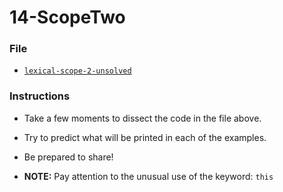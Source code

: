 # 14-ScopeTwo

### File

- [`lexical-scope-2-unsolved`](Unsolved/lexical-scope-2-unsolved.html)

### Instructions

- Take a few moments to dissect the code in the file above.

- Try to predict what will be printed in each of the examples.

- Be prepared to share!

- **NOTE:** Pay attention to the unusual use of the keyword: `this`

